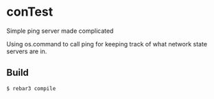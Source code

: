 conTest
=====

Simple ping server made complicated

Using os.command to call ping for keeping track of what network state
servers are in.

Build
-----

    $ rebar3 compile
